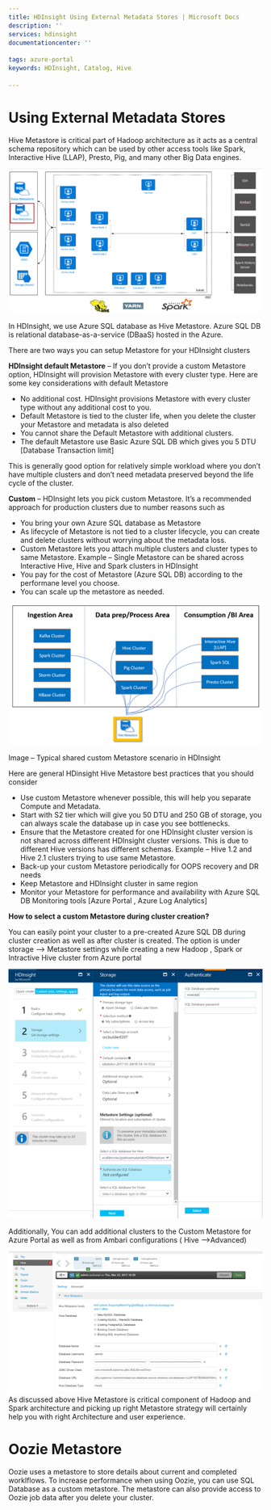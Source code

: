 ```yaml
---
title: HDInsight Using External Metadata Stores | Microsoft Docs
description: ''
services: hdinsight
documentationcenter: ''

tags: azure-portal
keywords: HDInsight, Catalog, Hive

---
```

# Using External Metadata Stores

Hive Metastore is critical part of Hadoop architecture as it acts as a central schema repository which can be used by other access tools like Spark, Interactive Hive (LLAP), Presto, Pig, and many other Big Data engines.

![HDInsight Hive Metadata Store Architecture](./media/hdinsight-use-external-metadata-stores/metadata-store-architecture.png)

In HDInsight, we use Azure SQL database as Hive Metastore. Azure SQL DB is relational database-as-a-service (DBaaS) hosted in the Azure.

There are two ways you can setup Metastore for your HDInsight clusters

**HDInsight default Metastore** – If you don’t provide a custom Metastore option, HDInsight will provision Metastore with every cluster type. Here are some key considerations with default Metastore

* No additional cost. HDInsight provisions Metastore with every cluster type without any additional cost to you.
* Default Metastore is tied to the cluster life, when you delete the cluster your Metastore and metadata is also deleted
* You cannot share the Default Metastore with additional clusters.
* The default Metastore use Basic Azure SQL DB which gives you 5 DTU [Database Transaction limit]

This is generally good option for relatively simple workload where you don’t have multiple clusters and don’t need metadata preserved beyond the life cycle of the cluster.

**Custom** – HDInsight lets you pick custom Metastore. It’s a recommended approach for production clusters due to number reasons such as

* You bring your own Azure SQL database as Metastore
* As lifecycle of Metastore is not tied to a cluster lifecycle, you can create and delete clusters without worrying about the metadata loss.
* Custom Metastore lets you attach multiple clusters and cluster types to same Metastore. Example – Single Metastore can be shared across Interactive Hive, Hive and Spark clusters in HDInsight
* You pay for the cost of Metastore (Azure SQL DB) according to the performane level you choose.  
* You can scale up the metastore as needed.

![HDInsight Hive Metadata Store Use Case](./media/hdinsight-use-external-metadata-stores/metadata-store-use-case.png)

Image – Typical shared custom Metastore scenario in HDInsight

Here are general HDinsight Hive Metastore best practices that you should consider

* Use custom Metastore whenever possible, this will help you separate Compute and Metadata.
* Start with S2 tier which will give you 50 DTU and 250 GB of storage, you can always scale the database up in case you see bottlenecks.
* Ensure that the Metastore created for one HDInsight cluster version is not shared across different HDInsight cluster versions. This is due to different Hive versions has different schemas. Example – Hive 1.2 and Hive 2.1 clusters trying to use same Metastore.
* Back-up your custom Metastore periodically for OOPS recovery and DR needs
* Keep Metastore and HDInsight cluster in same region
* Monitor your Metastore for performance and availability with Azure SQL DB Monitoring tools [Azure Portal , Azure Log Analytics]

**How to select a custom Metastore during cluster creation?**

You can easily point your cluster to a pre-created Azure SQL DB during cluster creation as well as after cluster is created. The option is under storage –> Metastore settings while creating a new Hadoop , Spark or Intractive Hive cluster from Azure portal

![HDInsight Hive Metadata Store Azure Portal](./media/hdinsight-use-external-metadata-stores/metadata-store-azure-portal.png)

Additionally, You can add additional clusters to the Custom Metastore for Azure Portal as well as from Ambari configurations ( Hive –>Advanced)

![HDInsight Hive Metadata Store Ambari](./media/hdinsight-use-external-metadata-stores/metadata-store-ambari.png)
As discussed above Hive Metastore is critical component of Hadoop and Spark architecture and picking up right Metastore strategy will certainly help you with right Architecture and user experience.

# Oozie Metastore
Oozie uses a metastore to store details about current and completed worklflows. To increase performance when using Oozie, you can use SQL Database as a custom metastore. The metastore can also provide access to Oozie job data after you delete your cluster.

